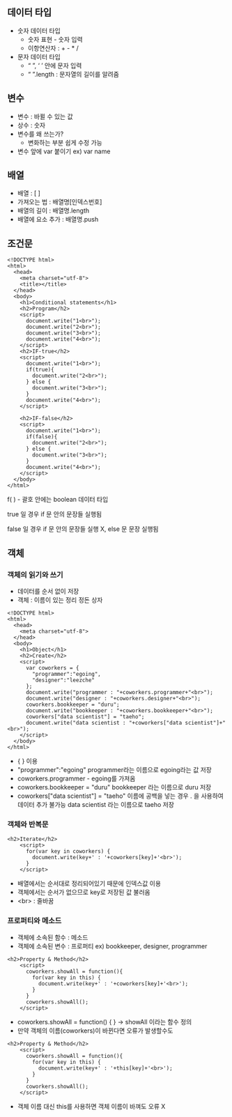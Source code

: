 ## 데이터 타입
- 숫자 데이터 타입
    - 숫자 표현 - 숫자 입력
    - 이항연산자 : + - * / 
- 문자 데이터 타입
    - “ ”, ‘ ’ 안에 문자 입력
    - “ ”.length : 문자열의 길이를 알려줌

## 변수
- 변수 : 바뀔 수 있는 값
- 상수 : 숫자
- 변수를 왜 쓰는가?
    - 변화하는 부분 쉽게 수정 가능
- 변수 앞에 var 붙이기
  ex) var name

## 배열
- 배열 : [ ]
- 가져오는 법 : 배열명[인덱스번호]
- 배열의 길이 : 배열명.length
- 배열에 요소 추가 : 배열명.push

## 조건문
```
<!DOCTYPE html>
<html>
  <head>
    <meta charset="utf-8">
    <title></title>
  </head>
  <body>
    <h1>Conditional statements</h1>
    <h2>Program</h2>
    <script>
      document.write("1<br>");
      document.write("2<br>");
      document.write("3<br>");
      document.write("4<br>");
    </script>
    <h2>IF-true</h2>
    <script>
      document.write("1<br>");
      if(true){
        document.write("2<br>");
      } else {
        document.write("3<br>");
      }
      document.write("4<br>");
    </script>

    <h2>IF-false</h2>
    <script>
      document.write("1<br>");
      if(false){
        document.write("2<br>");
      } else {
        document.write("3<br>");
      }
      document.write("4<br>");
    </script>
  </body>
</html>
```
f( ) - 괄호 안에는 boolean 데이터 타입

true 일 경우 if 문 안의 문장들 실행됨

false 일 경우 if 문 안의 문장들 실행 X, else 문 문장 실행됨

## 객체
### 객체의 읽기와 쓰기
- 데이터를 순서 없이 저장
- 객체 : 이름이 있는 정리 정돈 상자
```
<!DOCTYPE html>
<html>
  <head>
    <meta charset="utf-8">
  </head>
  <body>
    <h1>Object</h1>
    <h2>Create</h2>
    <script>
      var coworkers = {
        "programmer":"egoing",
        "designer":"leezche"
      };
      document.write("programmer : "+coworkers.programmer+"<br>");
      document.write("designer : "+coworkers.designer+"<br>");
      coworkers.bookkeeper = "duru";
      document.write("bookkeeper : "+coworkers.bookkeeper+"<br>");
      coworkers["data scientist"] = "taeho";
      document.write("data scientist : "+coworkers["data scientist"]+"<br>");
    </script>
  </body>
</html>
```
- { } 이용
- "programmer":"egoing"
programmer라는 이름으로 egoing라는 값 저장
- coworkers.programmer  - egoing를 가져옴
- coworkers.bookkeeper = "duru"
bookkeeper 라는 이름으로 duru 저장
- coworkers["data scientist"] = "taeho"
이름에 공백을 넣는 경우 . 을 사용하여 데이터 추가 불가능
data scientist 라는 이름으로 taeho 저장

### 객체와 반복문
```
<h2>Iterate</h2>
    <script>
      for(var key in coworkers) {
        document.write(key+' : '+coworkers[key]+'<br>');
      }
    </script>
```
- 배열에서는 순서대로 정리되어있기 때문에 인덱스값 이용
- 객체에서는 순서가 없으므로 key로 저장된 값 불러옴
- \<br\> : 줄바꿈

### 프로퍼티와 메소드
- 객체에 소속된 함수 : 메소드
- 객체에 소속된 변수 : 프로퍼티
ex) bookkeeper, designer, programmer
```
<h2>Property & Method</h2>
    <script>
      coworkers.showAll = function(){
        for(var key in this) {
          document.write(key+' : '+coworkers[key]+'<br>');
        }
      }
      coworkers.showAll();
    </script>
```
- coworkers.showAll = function() { }
→ showAll 이라는 함수 정의
- 만약 객체의 이름(coworkers)이 바뀐다면 오류가 발생할수도
```
<h2>Property & Method</h2>
    <script>
      coworkers.showAll = function(){
        for(var key in this) {
          document.write(key+' : '+this[key]+'<br>');
        }
      }
      coworkers.showAll();
    </script>
```
- 객체 이름 대신 this를 사용하면 객체 이름이 바껴도 오류 X
